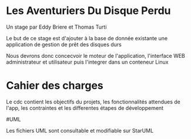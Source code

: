 # Les Aventuriers Du Disque Perdu

Un stage par Eddy Briere et Thomas Turti

Le but de ce stage est d'ajouter à la base de donnée existante une application de gestion de prêt des disques durs


Nous devrons donc concecvoir le moteur de l'application, l'interface WEB administrateur et utilisateur puis l'integrer dans un conteneur Linux


# Cahier des charges


Le cdc contient les objectifs du projets, les fonctionnalités attendues de l'app, les contraintes et les differentes étapes de développement

#UML

Les fichiers UML sont consultable et modifiable sur StarUML
